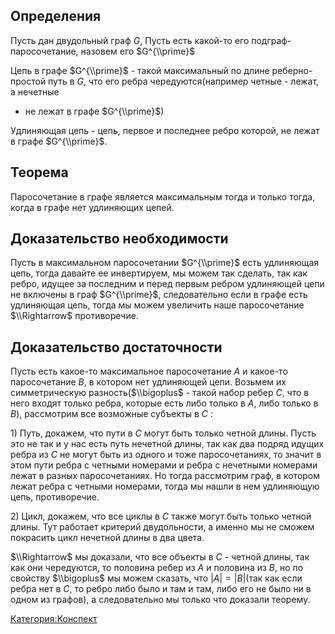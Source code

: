 ## Определения

Пусть дан двудольный граф $G$, Пусть есть какой-то его
подграф-паросочетание, назовем его $G^{\\prime}$

Цепь в графе $G^{\\prime}$ - такой максимальный по длине реберно-простой
путь в $G$, что его ребра чередуются(например четные - лежат, а нечетные
- не лежат в графе $G^{\\prime}$)

Удлиняющая цепь - цепь, первое и последнее ребро которой, не лежат в
графе $G^{\\prime}$.

## Теорема

Паросочетание в графе является максимальным тогда и только тогда, когда
в графе нет удлиняющих цепей.

## Доказательство необходимости

Пусть в максимальном паросочетании $G^{\\prime}$ есть удлиняющая цепь,
тогда давайте ее инвертируем, мы можем так сделать, так как ребро,
идущее за последним и перед первым ребром удлиняющей цепи не
включены в граф $G^{\\prime}$, следовательно если в графе есть
удлиняющая цепь, тогда мы можем увеличить наше паросочетание
$\\Rightarrow$ противоречие.

## Доказательство достаточности

Пусть есть какое-то максимальное паросочетание $A$ и какое-то
паросочетание $B$, в котором нет удлиняющей цепи. Возьмем их
симметрическую разность($\\bigoplus$ - такой набор ребер $C$, что в
него входят только ребра, которые есть либо только в $A$, либо
только в $B$), рассмотрим все возможные субъекты в $C$ :

1\) Путь, докажем, что пути в $С$ могут быть только четной длины. Пусть
это не так и у нас есть путь нечетной длины, так как два подряд идущих
ребра из $C$ не могут быть из одного и тоже паросочетаниях, то значит в
этом пути ребра с четными номерами и ребра с нечетными номерами лежат в
разных паросочетаниях. Но тогда рассмотрим граф, в котором лежат ребра
с четными номерами, тогда мы нашли в нем удлиняющую цепь, противоречие.

2\) Цикл, докажем, что все циклы в $C$ также могут быть только четной
длины. Тут работает критерий двудольности, а именно мы не сможем
покрасить цикл нечетной длины в два цвета.

$\\Rightarrow$ мы доказали, что все объекты в $C$ - четной длины, так
как они чередуются, то половина ребер из $A$ и половина из $B$, но по
свойству $\\bigoplus$ мы можем сказать, что $|A| = |B|$(так как если
ребра нет в $C$, то ребро либо было и там и там, либо его не было ни
в одном из графов), а следовательно мы только что доказали теорему.

[Категория:Конспект](Категория:Конспект "wikilink")